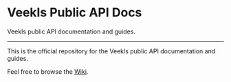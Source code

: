 # Veekls Public API Docs

Veekls public API documentation and guides.

---

This is the official repository for the Veekls public API documentation and guides.

Feel free to browse the [Wiki](https://github.com/Veekls/public-api-docs/wiki).
